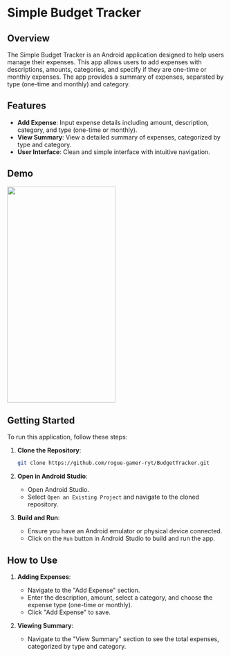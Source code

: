 # Simple Budget Tracker

## Overview

The Simple Budget Tracker is an Android application designed to help users manage their expenses. This app allows users to add expenses with descriptions, amounts, categories, and specify if they are one-time or monthly expenses. The app provides a summary of expenses, separated by type (one-time and monthly) and category.

## Features

- **Add Expense**: Input expense details including amount, description, category, and type (one-time or monthly).
- **View Summary**: View a detailed summary of expenses, categorized by type and category.
- **User Interface**: Clean and simple interface with intuitive navigation.

## Demo


<img src="https://github.com/user-attachments/assets/738ca183-6bfa-4ad3-8062-7ba1113282a3" width=250 height=500></img>



## Getting Started

To run this application, follow these steps:

1. **Clone the Repository**:
   ```bash
   git clone https://github.com/rogue-gamer-ryt/BudgetTracker.git
   ```

2. **Open in Android Studio**:
   - Open Android Studio.
   - Select `Open an Existing Project` and navigate to the cloned repository.

3. **Build and Run**:
   - Ensure you have an Android emulator or physical device connected.
   - Click on the `Run` button in Android Studio to build and run the app.


## How to Use

1. **Adding Expenses**:
   - Navigate to the "Add Expense" section.
   - Enter the description, amount, select a category, and choose the expense type (one-time or monthly).
   - Click "Add Expense" to save.

2. **Viewing Summary**:
   - Navigate to the "View Summary" section to see the total expenses, categorized by type and category.

